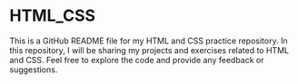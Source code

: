 # HTML_CSS
This is a GitHub README file for my HTML and CSS practice repository. In this repository, I will be sharing my projects and exercises related to HTML and CSS. Feel free to explore the code and provide any feedback or suggestions.
